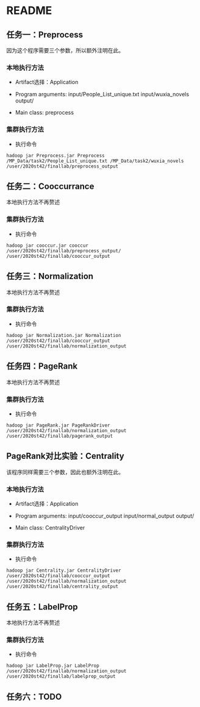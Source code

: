 # README

## 任务一：Preprocess

因为这个程序需要三个参数，所以额外注明在此。

### 本地执行方法

- Artifact选择：Application

- Program arguments: input/People_List_unique.txt input/wuxia_novels output/

- Main class: preprocess

### 集群执行方法

- 执行命令

```shell
hadoop jar Preprocess.jar Preprocess /MP_Data/task2/People_List_unique.txt /MP_Data/task2/wuxia_novels /user/2020st42/finallab/preprocess_output
```

## 任务二：Cooccurrance

本地执行方法不再赘述

### 集群执行方法

- 执行命令

```shell
hadoop jar cooccur.jar cooccur /user/2020st42/finallab/preprocess_output/ /user/2020st42/finallab/cooccur_output
```

## 任务三：Normalization

本地执行方法不再赘述

### 集群执行方法

- 执行命令

```shell
hadoop jar Normalization.jar Normalization /user/2020st42/finallab/cooccur_output /user/2020st42/finallab/normalization_output
```

## 任务四：PageRank

本地执行方法不再赘述

### 集群执行方法

- 执行命令

```shell
hadoop jar PageRank.jar PageRankDriver /user/2020st42/finallab/normalization_output /user/2020st42/finallab/pagerank_output
```

## PageRank对比实验：Centrality

该程序同样需要三个参数，因此也额外注明在此。

### 本地执行方法

- Artifact选择：Application

- Program arguments: input/cooccur_output input/normal_output output/

- Main class: CentralityDriver

### 集群执行方法

- 执行命令

```shell
hadoop jar Centrality.jar CentralityDriver /user/2020st42/finallab/cooccur_output /user/2020st42/finallab/normalization_output /user/2020st42/finallab/centrality_output
```

## 任务五：LabelProp

本地执行方法不再赘述

### 集群执行方法

- 执行命令

```shell
hadoop jar LabelProp.jar LabelProp /user/2020st42/finallab/normalization_output /user/2020st42/finallab/labelprop_output
```

## 任务六：TODO
